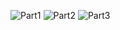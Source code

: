 ![Part1](https://github.com/imrvshah/Swift-2020/blob/master/Design/AutoComplete/AutoComplete_1.png)
![Part2](https://github.com/imrvshah/Swift-2020/blob/master/Design/AutoComplete/AutoComplete_2.png)
![Part3](https://github.com/imrvshah/Swift-2020/blob/master/Design/AutoComplete/Autocomplete_3.png)
